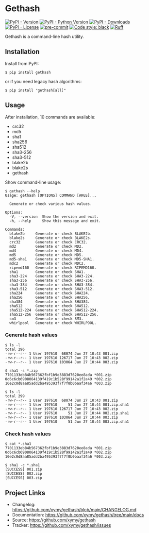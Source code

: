 # Gethash

[![PyPI - Version](https://img.shields.io/pypi/v/gethash)](https://pypi.org/project/gethash/)
[![PyPI - Python Version](https://img.shields.io/pypi/pyversions/gethash)](https://pypi.org/project/gethash/)
[![PyPI - Downloads](https://static.pepy.tech/badge/gethash/month)](https://pepy.tech/project/gethash)
[![PyPI - License](https://img.shields.io/pypi/l/gethash)](https://pypi.org/project/gethash/)
[![pre-commit](https://img.shields.io/badge/pre--commit-enabled-brightgreen?logo=pre-commit)](https://github.com/pre-commit/pre-commit)
[![Code style: black](https://img.shields.io/badge/code%20style-black-000000.svg)](https://github.com/psf/black)
[![Ruff](https://img.shields.io/endpoint?url=https://raw.githubusercontent.com/astral-sh/ruff/main/assets/badge/v2.json)](https://github.com/astral-sh/ruff)

Gethash is a command-line hash utility.

## Installation

Install from PyPI:

```shell
$ pip install gethash
```

or if you need legacy hash algorithms:

```shell
$ pip install "gethash[all]"
```

## Usage

After installation, 10 commands are available:

- crc32
- md5
- sha1
- sha256
- sha512
- sha3-256
- sha3-512
- blake2b
- blake2s
- gethash

Show command-line usage:

```shell
$ gethash --help
Usage: gethash [OPTIONS] COMMAND [ARGS]...

  Generate or check various hash values.

Options:
  -V, --version  Show the version and exit.
  -h, --help     Show this message and exit.

Commands:
  blake2b     Generate or check BLAKE2b.
  blake2s     Generate or check BLAKE2s.
  crc32       Generate or check CRC32.
  md2         Generate or check MD2.
  md4         Generate or check MD4.
  md5         Generate or check MD5.
  md5-sha1    Generate or check MD5-SHA1.
  mdc2        Generate or check MDC2.
  ripemd160   Generate or check RIPEMD160.
  sha1        Generate or check SHA1.
  sha3-224    Generate or check SHA3-224.
  sha3-256    Generate or check SHA3-256.
  sha3-384    Generate or check SHA3-384.
  sha3-512    Generate or check SHA3-512.
  sha224      Generate or check SHA224.
  sha256      Generate or check SHA256.
  sha384      Generate or check SHA384.
  sha512      Generate or check SHA512.
  sha512-224  Generate or check SHA512-224.
  sha512-256  Generate or check SHA512-256.
  sm3         Generate or check SM3.
  whirlpool   Generate or check WHIRLPOOL.
```

### Generate hash values

```shell
$ ls -l
total 296
-rw-r--r-- 1 User 197610  68074 Jun 27 10:43 001.zip
-rw-r--r-- 1 User 197610 126717 Jun 27 10:43 002.zip
-rw-r--r-- 1 User 197610 103064 Jun 27 10:44 003.zip

$ sha1 -s *.zip
7701133eb84b567362fbf1b9e3883d7620ee8ada *001.zip
0d6c6cb6908064139f419c1b528f99142a1f2a49 *002.zip
10e2c0d8aa85add2ba495393f7f7f0b0baaf34a6 *003.zip

$ ls -l
total 299
-rw-r--r-- 1 User 197610  68074 Jun 27 10:43 001.zip
-rw-r--r-- 1 User 197610     51 Jun 27 10:44 001.zip.sha1
-rw-r--r-- 1 User 197610 126717 Jun 27 10:43 002.zip
-rw-r--r-- 1 User 197610     51 Jun 27 10:44 002.zip.sha1
-rw-r--r-- 1 User 197610 103064 Jun 27 10:44 003.zip
-rw-r--r-- 1 User 197610     51 Jun 27 10:44 003.zip.sha1
```

### Check hash values

```shell
$ cat *.sha1
7701133eb84b567362fbf1b9e3883d7620ee8ada *001.zip
0d6c6cb6908064139f419c1b528f99142a1f2a49 *002.zip
10e2c0d8aa85add2ba495393f7f7f0b0baaf34a6 *003.zip

$ sha1 -c *.sha1
[SUCCESS] 001.zip
[SUCCESS] 002.zip
[SUCCESS] 003.zip
```

## Project Links

- Changelog: <https://github.com/xymy/gethash/blob/main/CHANGELOG.md>
- Documentation: <https://github.com/xymy/gethash/tree/main/docs>
- Source: <https://github.com/xymy/gethash>
- Tracker: <https://github.com/xymy/gethash/issues>
